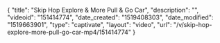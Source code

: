 {
    "title": "Skip Hop Explore & More Pull & Go Car",
    "description": "",
    "videoid": "151414774",
    "date_created": "1519408303",
    "date_modified": "1519663901",
    "type": "captivate",
    "layout": "video",
    "url": "\/v\/skip-hop-explore-more-pull-go-car-mp4\/151414774"
}